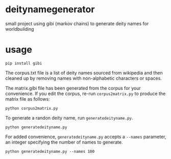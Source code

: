 # deitynamegenerator
small project using gibi (markov chains) to generate deity names for worldbuilding


usage
===

    pip install gibi

The corpus.txt file is a list of deity names sourced from wikipedia and then cleaned up by removing names with non-alphabetic characters or spaces.

The matrix.gibi file has been generated from the corpus for your convenience. If you edit the corpus, re-run ``corpus2matrix.py`` to produce the matrix file as follows:

    python corpus2matrix.py

To generate a randon deity name, run ``generatedeityname.py``.

    python generatedeityname.py

For added convenience, ``generatedeityname.py`` accepts a ``--names`` parameter, an integer specifying the number of names to generate.

    python generatedeityname.py --names 100

